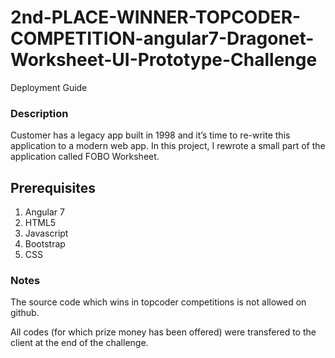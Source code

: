 # 2nd-PLACE-WINNER-TOPCODER-COMPETITION-angular7-Dragonet-Worksheet-UI-Prototype-Challenge
Deployment Guide

### Description
Customer has a legacy app built in 1998 and it’s time to re-write this application to a modern web app. In this project, I rewrote a small part of the application called FOBO Worksheet.

## Prerequisites
1. Angular 7
2. HTML5
3. Javascript
4. Bootstrap
5. CSS


### Notes

The source code which wins in topcoder competitions is not allowed on github.

All codes  (for which prize money has been offered)  were transfered to the client at the end of the challenge.
